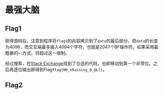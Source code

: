# 最强大脑

## Flag1

获得源码后，注意到程序将`flag1`的内容拷贝到了`data`的最后部分。但`data`的长度为4096，而交互端最多输入4094个字符，也就是2047个BF操作符。如果采用最粗暴的`>.`方式，将超过这一限制。

经过搜索，在[Stack Exchange](https://codegolf.stackexchange.com/questions/54432/brainf-code-golf-challenge-write-a-brainf-program-that-searches-for-the)找到了合适的代码，也即移动到第一个非零位。之后再逐位输出即得到Flag`flag{N0_tRaining_@_@Ll}`。

## Flag2
